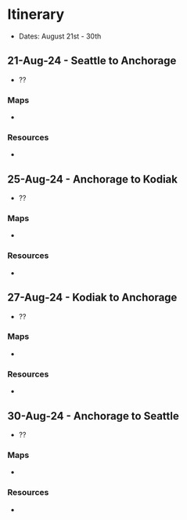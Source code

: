 # Itinerary

- Dates: August 21st - 30th

## 21-Aug-24 - Seattle to Anchorage

- ??

### Maps

- []()

### Resources

- []()

## 25-Aug-24 - Anchorage to Kodiak

- ??

### Maps

- []()

### Resources

- []()

## 27-Aug-24 - Kodiak to Anchorage

- ??

### Maps

- []()

### Resources

- []()

## 30-Aug-24 - Anchorage to Seattle

- ??

### Maps

- []()

### Resources

- []()
